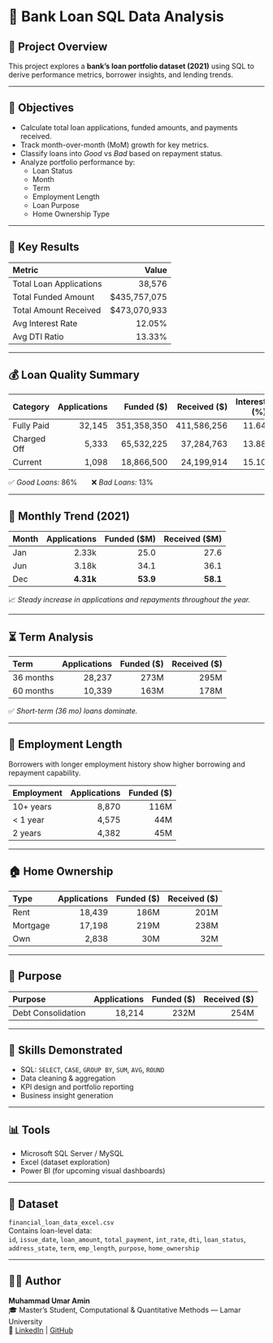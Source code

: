 # 🏦 Bank Loan SQL Data Analysis

## 📘 Project Overview
This project explores a **bank’s loan portfolio dataset (2021)** using SQL to derive performance metrics, borrower insights, and lending trends.

---
 
## 🎯 Objectives
- Calculate total loan applications, funded amounts, and payments received.
- Track month-over-month (MoM) growth for key metrics.
- Classify loans into *Good* vs *Bad* based on repayment status.
- Analyze portfolio performance by:
  - Loan Status
  - Month
  - Term
  - Employment Length
  - Loan Purpose
  - Home Ownership Type

---

## 🧮 Key Results

| Metric | Value |
|:--|--:|
| Total Loan Applications | 38,576 |
| Total Funded Amount | \$435,757,075 |
| Total Amount Received | \$473,070,933 |
| Avg Interest Rate | 12.05% |
| Avg DTI Ratio | 13.33% |

---

## 💰 Loan Quality Summary

| Category | Applications | Funded (\$) | Received (\$) | Interest (%) | DTI (%) |
|:--|--:|--:|--:|--:|--:|
| Fully Paid | 32,145 | 351,358,350 | 411,586,256 | 11.64 | 13.17 |
| Charged Off | 5,333 | 65,532,225 | 37,284,763 | 13.88 | 14.00 |
| Current | 1,098 | 18,866,500 | 24,199,914 | 15.10 | 14.72 |

✅ *Good Loans:* 86%  ❌ *Bad Loans:* 13%

---

## 📅 Monthly Trend (2021)

| Month | Applications | Funded (\$M) | Received (\$M) |
|:--|--:|--:|--:|
| Jan | 2.33k | 25.0 | 27.6 |
| Jun | 3.18k | 34.1 | 36.1 |
| Dec | **4.31k** | **53.9** | **58.1** |

📈 *Steady increase in applications and repayments throughout the year.*

---

## ⏳ Term Analysis
| Term | Applications | Funded (\$) | Received (\$) |
|:--|--:|--:|--:|
| 36 months | 28,237 | 273M | 295M |
| 60 months | 10,339 | 163M | 178M |

✅ *Short-term (36 mo) loans dominate.*

---

## 👷 Employment Length
Borrowers with longer employment history show higher borrowing and repayment capability.

| Employment | Applications | Funded (\$) |
|:--|--:|--:|
| 10+ years | 8,870 | 116M |
| < 1 year | 4,575 | 44M |
| 2 years | 4,382 | 45M |

---

## 🏠 Home Ownership
| Type | Applications | Funded (\$) | Received (\$) |
|:--|--:|--:|--:|
| Rent | 18,439 | 186M | 201M |
| Mortgage | 17,198 | 219M | 238M |
| Own | 2,838 | 30M | 32M |

---

## 🎯 Purpose
| Purpose | Applications | Funded (\$) | Received (\$) |
|:--|--:|--:|--:|
| Debt Consolidation | 18,214 | 232M | 254M |

---

## 🧠 Skills Demonstrated
- SQL: `SELECT`, `CASE`, `GROUP BY`, `SUM`, `AVG`, `ROUND`
- Data cleaning & aggregation
- KPI design and portfolio reporting
- Business insight generation

---

## 📊 Tools
- Microsoft SQL Server / MySQL
- Excel (dataset exploration)
- Power BI (for upcoming visual dashboards)

---

## 📂 Dataset
`financial_loan_data_excel.csv`  
Contains loan-level data:  
`id`, `issue_date`, `loan_amount`, `total_payment`, `int_rate`, `dti`, `loan_status`, `address_state`, `term`, `emp_length`, `purpose`, `home_ownership`

---

## 👨‍💻 Author
**Muhammad Umar Amin**  
🎓 Master’s Student, Computational & Quantitative Methods — Lamar University  
🔗 [LinkedIn](https://www.linkedin.com/in/mumaramin-0a6795257/) | [GitHub](https://github.com/Muhammadumaramin)

